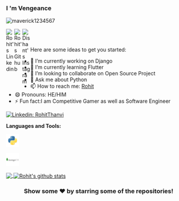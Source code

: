 ###  I 'm Vengeance

<p align="left"> <img src="https://komarev.com/ghpvc/?username=maverick1234567&label=Views&color=blue&style=plastic" alt="maverick1234567" /> </p>


<a href="https://www.linkedin.com/in/rohit-kumar-thanvi-008659191/">
  <img align="left" alt="Rohit's Linkedin" width="22px" src="https://cdn.jsdelivr.net/npm/simple-icons@v3/icons/linkedin.svg" />
</a>
<a href="https://github.com/maverick1234567">
  <img align="left" alt="Rohit's Github" width="22px" src="https://cdn.jsdelivr.net/npm/simple-icons@v3/icons/github.svg" />
</a>

<a href="https://www.instagram.com/rohit_thanvi18/">
  <img align="left" alt="Dishant's Instagram" width="22px" src="https://cdn.jsdelivr.net/npm/simple-icons@v3/icons/instagram.svg" />
</a>

<br/>
<br/>

Here are some ideas to get you started:

- 🔭 I’m currently working on Django 
- 🌱 I’m currently learning Flutter
- 👯 I’m looking to collaborate on Open Source Project
- 💬 Ask me about Python
- 📫 How to reach me: [Rohit](https://mailto:rohit.thanvi22@gmail.com)
- 😄 Pronouns: HE/HIM
- ⚡ Fun fact:I am Competitive Gamer as well as Software Engineer



[![Linkedin: RohitThanvi](https://img.shields.io/badge/-RohitThanvi-blue?style=flat-square&logo=Linkedin&logoColor=white&link=https://www.linkedin.com/in/rohit-kumar-thanvi-008659191/)](https://www.linkedin.com/in/rohit-kumar-thanvi-008659191/)


**Languages and Tools:**  


<code><img height="35" src="https://raw.githubusercontent.com/github/explore/80688e429a7d4ef2fca1e82350fe8e3517d3494d/topics/python/python.png"></code> 
 
<code><img height="35" src="https://raw.githubusercontent.com/github/explore/80688e429a7d4ef2fca1e82350fe8e3517d3494d/topics/mongodb/mongodb.png"></code> 


<a href="https://github.com/maverick1234567">
  <img align="center" src="https://github-readme-stats.vercel.app/api/top-langs/?username=maverick1234567&theme=dark&hide_langs_below=1" />
</a>
<a href="https://github.com/maverick1234567">
 <img align="center" src="https://github-readme-stats.vercel.app/api?username=maverick1234567&show_icons=true&theme=dark&line_height=27" alt="Rohit's github stats"/>
</a>

<div align="center">

### Show some ❤️ by starring some of the repositories!

</div>

